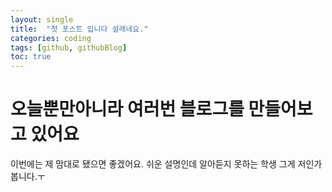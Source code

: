 ```yaml
---
layout: single
title:  "첫 포스트 입니다 설레네요."
categories: coding
tags: [github, githubBlog]
toc: true
---
```


# 오늘뿐만아니라 여러번 블로그를 만들어보고 있어요

이번에는 제 맘대로 됐으면 좋겠어요. 쉬운 설명인데 알아듣지 못하는 학생 그게 저인가봅니다.ㅜ
